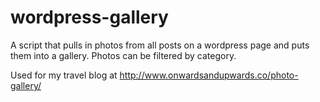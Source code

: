 wordpress-gallery
=================

A script that pulls in photos from all posts on a wordpress page and puts them into a gallery.  Photos can be filtered by category.

Used for my travel blog at http://www.onwardsandupwards.co/photo-gallery/
